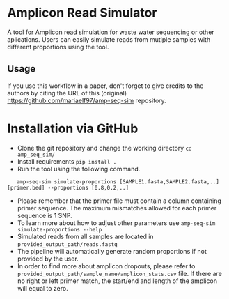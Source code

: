 # Amplicon Read Simulator


A tool for Amplicon read simulation for waste water sequencing or other aplications. Users can easily simulate reads from mutiple samples with different proportions using the tool.

## Usage
If you use this workflow in a paper, don't forget to give credits to the authors by citing the URL of this (original) <https://github.com/mariaelf97/amp-seq-sim> repository.

# Installation via GitHub
* Clone the git repository and change the working directory `cd amp_seq_sim/`
* Install requirements `pip install .` 
* Run the tool using the following command.
 ```
    amp-seq-sim simulate-proportions [SAMPLE1.fasta,SAMPLE2.fasta,..] [primer.bed] --proportions [0.8,0.2,..]
 ```
* Please remember that the primer file must contain a column containing primer sequence. The maximum mismatches allowed for each primer sequence is 1 SNP.
* To learn more about how to adjust other parameters use `amp-seq-sim simulate-proportions --help`
* Simulated reads from all samples are located in `provided_output_path/reads.fastq`
* The pipeline will automatically generate random proportions if not provided by the user.
* In order to find more about amplicon dropouts, please refer to `provided_output_path/sample_name/amplicon_stats.csv` file. If there are no right or left primer match, the start/end and length of the amplicon will equal to zero.
